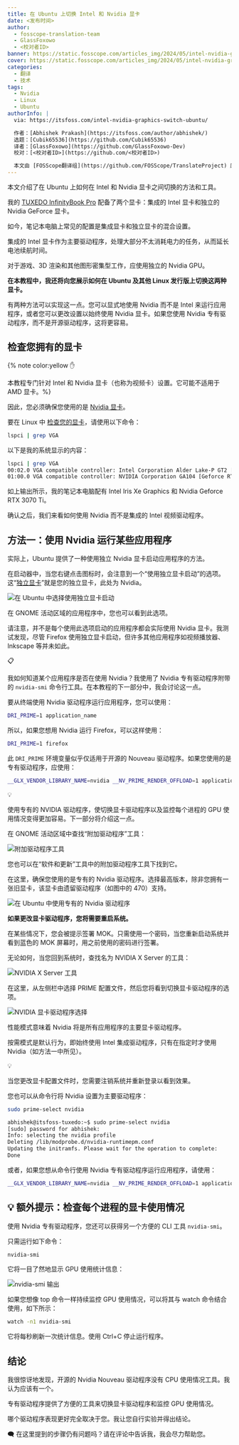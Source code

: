 ```yaml
---
title: 在 Ubuntu 上切换 Intel 和 Nvidia 显卡
date: <发布时间>
author:
  - fosscope-translation-team
  - GlassFoxowo
  - <校对者ID>
banner: https://static.fosscope.com/articles_img/2024/05/intel-nvidia-graphics-switch-ubuntu/cover.png
cover: https://static.fosscope.com/articles_img/2024/05/intel-nvidia-graphics-switch-ubuntu/cover.png
categories:
  - 翻译
  - 技术
tags:
  - Nvidia
  - Linux
  - Ubuntu
authorInfo: |
  via: https://itsfoss.com/intel-nvidia-graphics-switch-ubuntu/

  作者：[Abhishek Prakash](https://itsfoss.com/author/abhishek/)
  选题：[Cubik65536](https://github.com/Cubik65536)
  译者：[GlassFoxowo](https://github.com/GlassFoxowo-Dev)
  校对：[<校对者ID>](https://github.com/<校对者ID>)

  本文由 [FOSScope翻译组](https://github.com/FOSScope/TranslateProject) 原创编译，[开源观察](https://fosscope.com/) 荣誉推出
---
```


<!-- 所有在被 `<>` 标记的地方都需要被替换成对应的内容 -->

本文介绍了在 Ubuntu 上如何在 Intel 和 Nvidia 显卡之间切换的方法和工具。

<!-- more -->

我的 [TUXEDO InfinityBook Pro](https://news.itsfoss.com/tuxedo-infinitybook-pro-16-review/?ref=itsfoss.com) 配备了两个显卡：集成的 Intel 显卡和独立的 Nvidia GeForce 显卡。

如今，笔记本电脑上常见的配置是集成显卡和独立显卡的混合设置。

集成的 Intel 显卡作为主要驱动程序，处理大部分不太消耗电力的任务，从而延长电池续航时间。

对于游戏、3D 渲染和其他图形密集型工作，应使用独立的 Nvidia GPU。

**在本教程中，我还将向您展示如何在 Ubuntu 及其他 Linux 发行版上切换这两种显卡。**

有两种方法可以实现这一点。您可以显式地使用 Nvidia 而不是 Intel 来运行应用程序，或者您可以更改设置以始终使用 Nvidia 显卡。如果您使用 Nvidia 专有驱动程序，而不是开源驱动程序，这将更容易。

## 检查您拥有的显卡

{% note color:yellow ✋

本教程专门针对 Intel 和 Nvidia 显卡（也称为视频卡）设置。它可能不适用于 AMD 显卡。%}

因此，您必须确保您使用的是 [Nvidia 显卡](https://developer.nvidia.com/?ref=itsfoss.com)。

要在 Linux 中 [检查您的显卡](https://itsfoss.com/check-graphics-card-linux/)，请使用以下命令：

```bash
lspci | grep VGA
```

以下是我的系统显示的内容：

```bash
lspci | grep VGA
00:02.0 VGA compatible controller: Intel Corporation Alder Lake-P GT2 [Iris Xe Graphics] (rev 0c)
01:00.0 VGA compatible controller: NVIDIA Corporation GA104 [Geforce RTX 3070 Ti Laptop GPU] (rev a1)
```

如上输出所示，我的笔记本电脑配有 Intel Iris Xe Graphics 和 Nvidia Geforce RTX 3070 Ti。

确认之后，我们来看如何使用 Nvidia 而不是集成的 Intel 视频驱动程序。

## 方法一：使用 Nvidia 运行某些应用程序

实际上，Ubuntu 提供了一种使用独立 Nvidia 显卡启动应用程序的方法。

在启动器中，当您右键点击图标时，会注意到一个“使用独立显卡启动”的选项。这“[独立显卡](https://www.intel.com/content/www/us/en/support/articles/000057824/graphics.html?ref=itsfoss.com)”就是您的独立显卡，此处为 Nvidia。

![在 Ubuntu 中选择使用独立显卡启动](https://static.fosscope.com/articles_img/2024/05/intel-nvidia-graphics-switch-ubuntu/launch-using-discrete-graphics-card.webp)

在 GNOME 活动区域的应用程序中，您也可以看到此选项。

请注意，并不是每个使用此选项启动的应用程序都会实际使用 Nvidia 显卡。我测试发现，尽管 Firefox 使用独立显卡启动，但许多其他应用程序如视频播放器、Inkscape 等并未如此。

📋

我如何知道某个应用程序是否在使用 Nvidia？我使用了 Nvidia 专有驱动程序附带的 `nvidia-smi` 命令行工具。在本教程的下一部分中，我会讨论这一点。

要从终端使用 Nvidia 驱动程序运行应用程序，您可以使用：

```bash
DRI_PRIME=1 application_name
```

所以，如果您想用 Nvidia 运行 Firefox，可以这样使用：

```bash
DRI_PRIME=1 firefox
```

此 `DRI_PRIME` 环境变量似乎仅适用于开源的 Nouveau 驱动程序。如果您使用的是专有驱动程序，应使用：

```bash
__GLX_VENDOR_LIBRARY_NAME=nvidia __NV_PRIME_RENDER_OFFLOAD=1 application_name
```

💡

使用专有的 NVIDIA 驱动程序，使切换显卡驱动程序以及监控每个进程的 GPU 使用情况变得更加容易。下一部分将介绍这一点。

在 GNOME 活动区域中查找“附加驱动程序”工具：

![附加驱动程序工具](https://static.fosscope.com/articles_img/2024/05/intel-nvidia-graphics-switch-ubuntu/ubuntu-additional-drivers-tool.png)

您也可以在“软件和更新”工具中的附加驱动程序工具下找到它。

在这里，确保您使用的是专有的 Nvidia 驱动程序。选择最高版本，除非您拥有一张旧显卡，该显卡由遗留驱动程序（如图中的 470）支持。

![在 Ubuntu 中使用专有的 Nvidia 驱动程序](https://static.fosscope.com/articles_img/2024/05/intel-nvidia-graphics-switch-ubuntu/using-nvidia-properitary-driver-ubuntu.webp)

**如果更改显卡驱动程序，您将需要重启系统。**

在某些情况下，您会被提示签署 MOK。只需使用一个密码，当您重新启动系统并看到蓝色的 MOK 屏幕时，用之前使用的密码进行签署。

无论如何，当您回到系统时，查找名为 NVIDIA X Server 的工具：

![NVIDIA X Server 工具](https://static.fosscope.com/articles_img/2024/05/intel-nvidia-graphics-switch-ubuntu/nvidia-x-server.png)

在这里，从左侧栏中选择 PRIME 配置文件，然后您将看到切换显卡驱动程序的选项。

![NVIDIA 显卡驱动程序选择](https://static.fosscope.com/articles_img/2024/05/intel-nvidia-graphics-switch-ubuntu/make-nvidia-default-graphics-ubuntu.png)

性能模式意味着 Nvidia 将是所有应用程序的主要显卡驱动程序。

按需模式是默认行为，即始终使用 Intel 集成驱动程序，只有在指定时才使用 Nvidia（如方法一中所见）。

💡

当您更改显卡配置文件时，您需要注销系统并重新登录以看到效果。

您也可以从命令行将 Nvidia 设置为主要驱动程序：

```bash
sudo prime-select nvidia
```

```bash
abhishek@itsfoss-tuxedo:~$ sudo prime-select nvidia
[sudo] password for abhishek: 
Info: selecting the nvidia profile
Deleting /lib/modprobe.d/nvidia-runtimepm.conf
Updating the initramfs. Please wait for the operation to complete:
Done
```

或者，如果您想从命令行使用 Nvidia 专有驱动程序运行应用程序，请使用：

```bash
__GLX_VENDOR_LIBRARY_NAME=nvidia __NV_PRIME_RENDER_OFFLOAD=1 application_name
```

## 💡 额外提示：检查每个进程的显卡使用情况

使用 Nvidia 专有驱动程序，您还可以获得另一个方便的 CLI 工具 `nvidia-smi`。

只需运行如下命令：

```bash
nvidia-smi
```

它将一目了然地显示 GPU 使用统计信息：

![nvidia-smi 输出](https://static.fosscope.com/articles_img/2024/05/intel-nvidia-graphics-switch-ubuntu/nvidia-smi.png)

如果您想像 top 命令一样持续监控 GPU 使用情况，可以将其与 watch 命令结合使用，如下所示：

```bash
watch -n1 nvidia-smi
```

它将每秒刷新一次统计信息。使用 Ctrl+C 停止运行程序。

## 结论

我很惊讶地发现，开源的 Nvidia Nouveau 驱动程序没有 CPU 使用情况工具。我认为应该有一个。

专有驱动程序提供了方便的工具来切换显卡驱动程序和监控 GPU 使用情况。

哪个驱动程序表现更好完全取决于您。我让您自行实验并得出结论。

🗨️ 在这里提到的步骤仍有问题吗？请在评论中告诉我，我会尽力帮助您。
